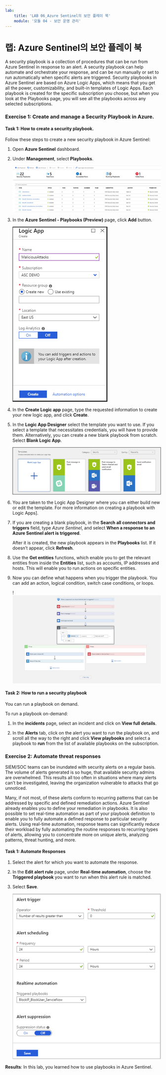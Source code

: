 ```yaml
---
lab:
    title: 'LAB 06_Azure Sentinel의 보안 플레이 북'
    module: '모듈 04 - 보안 운영 관리'
---
```


# 랩: Azure Sentinel의 보안 플레이 북

A security playbook is a collection of procedures that can be run from Azure Sentinel in response to an alert. A security playbook can help automate and orchestrate your response, and can be run manually or set to run automatically when specific alerts are triggered. Security playbooks in Azure Sentinel are based on Azure Logic Apps, which means that you get all the power, customizability, and built-in templates of Logic Apps. Each playbook is created for the specific subscription you choose, but when you look at the Playbooks page, you will see all the playbooks across any selected subscriptions.

### Exercise 1: Create and manage a Security Playbook in Azure.

#### Task 1: How to create a security playbook.


Follow these steps to create a new security playbook in Azure Sentinel:


1.  Open **Azure Sentinel** dashboard.

2. Under **Management**, select **Playbooks**.

   ![Screenshot](../Media/Module-4/playbookimg.png)

3. In the **Azure Sentinel - Playbooks (Preview)** page, click **Add** button.

   ![Screenshot](../Media/Module-4/create-playbook.png) 

4. In the **Create Logic app** page, type the requested information to create your new logic app, and click **Create**. 

5. In the **Logic App Designer** select the template you want to use. If you select a template that necessitates credentials, you will have to provide them. Alternatively, you can create a new blank playbook from scratch. Select **Blank Logic App**. 

   ![Screenshot](../Media/Module-4/playbook-template.png)

6. You are taken to the Logic App Designer where you can either build new or edit the template. For more information on creating a playbook with Logic Apps].

7. If you are creating a blank playbook, in the **Search all connectors and triggers** field, type *Azure Sentinel*, and select **When a response to an Azure Sentinel alert is triggered**. 
   
   After it is created, the new playbook appears in the **Playbooks** list. If it doesn’t appear, click **Refresh**.

8.  Use the **Get entities** functions, which enable you to get the relevant entities from inside the **Entities** list, such as accounts, IP addresses and hosts. This will enable you to run actions on specific entities.

9.  Now you can define what happens when you trigger the playbook. You can add an action, logical condition, switch case conditions, or loops.

    !![Screenshot](../Media/Module-4/logic-app.png)

#### Task 2: How to run a security playbook

You can run a playbook on demand.

To run a playbook on-demand:

1. In the **incidents** page, select an incident and click on **View full details**.

2. In the **Alerts** tab, click on the alert you want to run the playbook on, and scroll all the way to the right and click **View playbooks** and select a playbook to **run** from the list of available playbooks on the subscription. 



### Exercise 2:  Automate threat responses

SIEM/SOC teams can be inundated with security alerts on a regular basis. The volume of alerts generated is so huge, that available security admins are overwhelmed. This results all too often in situations where many alerts can't be investigated, leaving the organization vulnerable to attacks that go unnoticed. 

Many, if not most, of these alerts conform to recurring patterns that can be addressed by specific and defined remediation actions. Azure Sentinel already enables you to define your remediation in playbooks. It is also possible to set real-time automation as part of your playbook definition to enable you to fully automate a defined response to particular security alerts. Using real-time automation, response teams can significantly reduce their workload by fully automating the routine responses to recurring types of alerts, allowing you to concentrate more on unique alerts, analyzing patterns, threat hunting, and more.

#### Task 1: Automate Responses

1. Select the alert for which you want to automate the response.
1. In the **Edit alert rule** page, under **Real-time automation**, choose the **Triggered playbook** you want to run when this alert rule is matched.
1. Select **Save**.

   ![Screenshot](../Media/Module-4/rt-configuration.png)




**Results**: In this lab, you learned how to use playbooks in Azure Sentinel.

